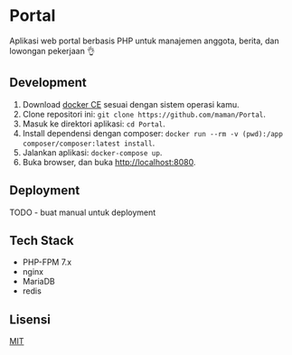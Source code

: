 # Portal

Aplikasi web portal berbasis PHP untuk manajemen anggota, berita, dan lowongan pekerjaan 👌

## Development

1. Download [docker CE](https://store.docker.com/search?offering=community&type=edition) sesuai dengan sistem operasi kamu.
2. Clone repositori ini: `git clone https://github.com/maman/Portal`.
3. Masuk ke direktori aplikasi: `cd Portal`.
4. Install dependensi dengan composer: `docker run --rm -v (pwd):/app composer/composer:latest install`.
5. Jalankan aplikasi: `docker-compose up`.
6. Buka browser, dan buka [http://localhost:8080](http://localhost:8080).

## Deployment

TODO - buat manual untuk deployment

## Tech Stack

* PHP-FPM 7.x
* nginx
* MariaDB
* redis

## Lisensi
[MIT](LICENSE)
